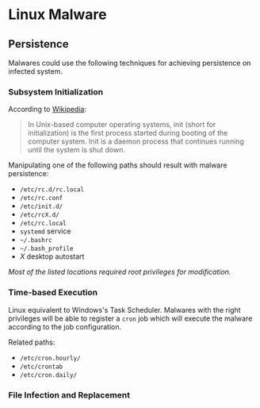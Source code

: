 # Linux Malware 

## Persistence

Malwares could use the following techniques for achieving persistence on infected system.

### Subsystem Initialization

According to [Wikipedia](https://en.wikipedia.org/wiki/Init): 

> In Unix-based computer operating systems, init (short for initialization) is the first process started during booting of the computer system. Init is a daemon process that continues running until the system is shut down.

Manipulating one of the following paths should result with malware persistence:

- `/etc/rc.d/rc.local`
- `/etc/rc.conf`
- `/etc/init.d/`
- `/etc/rcX.d/`
- `/etc/rc.local`
- `systemd` service
- `~/.bashrc`
- `~/.bash_profile`
- *X* desktop autostart

*Most of the listed locations required root privileges for modification.*

### Time-based Execution

Linux equivalent to Windows's Task Scheduler. Malwares with the right privileges will be able to register a `cron` job which will execute the malware according to the job configuration.

Related paths:

- `/etc/cron.hourly/`
- `/etc/crontab`
- `/etc/cron.daily/`

### File Infection and Replacement

